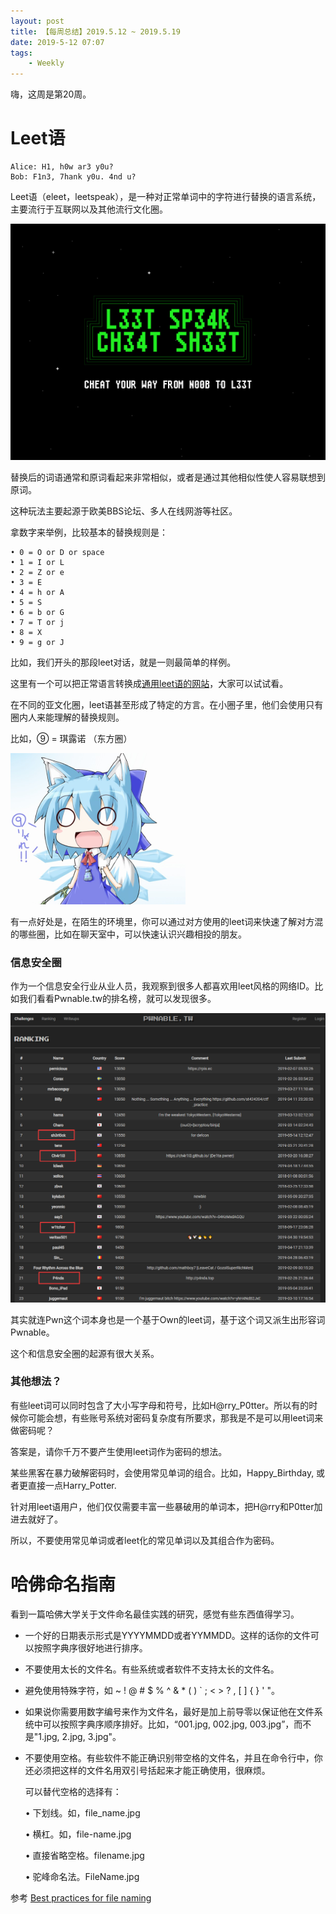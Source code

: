 ```yaml
---
layout: post
title: 【每周总结】2019.5.12 ~ 2019.5.19
date: 2019-5-12 07:07
tags:
    - Weekly
---
```


嗨，这周是第20周。

# Leet语

```
Alice: H1, h0w ar3 y0u?
Bob: F1n3, 7hank y0u. 4nd u?
```

Leet语（eleet，leetspeak），是一种对正常单词中的字符进行替换的语言系统，主要流行于互联网以及其他流行文化圈。

![leet](https://raw.githubusercontent.com/plusplus7/solutions/master/weekly/2019/miscs/week20/leet-speak.jpg)

替换后的词语通常和原词看起来非常相似，或者是通过其他相似性使人容易联想到原词。

这种玩法主要起源于欧美BBS论坛、多人在线网游等社区。

拿数字来举例，比较基本的替换规则是：

```
• 0 = O or D or space
• 1 = I or L
• 2 = Z or e
• 3 = E
• 4 = h or A
• 5 = S
• 6 = b or G
• 7 = T or j
• 8 = X
• 9 = g or J
```

比如，我们开头的那段leet对话，就是一则最简单的样例。

这里有一个可以把正常语言转换成[通用leet语的网站](http://1337.me)，大家可以试试看。

在不同的亚文化圈，leet语甚至形成了特定的方言。在小圈子里，他们会使用只有圈内人来能理解的替换规则。

比如，⑨ = 琪露诺 （东方圈）

![cirno](https://raw.githubusercontent.com/plusplus7/solutions/master/weekly/2019/miscs/week20/cirno.png)

有一点好处是，在陌生的环境里，你可以通过对方使用的leet词来快速了解对方混的哪些圈，比如在聊天室中，可以快速认识兴趣相投的朋友。

### 信息安全圈

作为一个信息安全行业从业人员，我观察到很多人都喜欢用leet风格的网络ID。比如我们看看Pwnable.tw的排名榜，就可以发现很多。

![pwnable](https://raw.githubusercontent.com/plusplus7/solutions/master/weekly/2019/miscs/week20/pwnable.png)

其实就连Pwn这个词本身也是一个基于Own的leet词，基于这个词又派生出形容词Pwnable。

这个和信息安全圈的起源有很大关系。

### 其他想法？

有些leet词可以同时包含了大小写字母和符号，比如H@rry_P0tter。所以有的时候你可能会想，有些账号系统对密码复杂度有所要求，那我是不是可以用leet词来做密码呢？

答案是，请你千万不要产生使用leet词作为密码的想法。

某些黑客在暴力破解密码时，会使用常见单词的组合。比如，Happy_Birthday, 或者更直接一点Harry_Potter.

针对用leet语用户，他们仅仅需要丰富一些暴破用的单词本，把H@rry和P0tter加进去就好了。

所以，不要使用常见单词或者leet化的常见单词以及其组合作为密码。


# 哈佛命名指南

看到一篇哈佛大学关于文件命名最佳实践的研究，感觉有些东西值得学习。

* 一个好的日期表示形式是YYYYMMDD或者YYMMDD。这样的话你的文件可以按照字典序很好地进行排序。
* 不要使用太长的文件名。有些系统或者软件不支持太长的文件名。
* 避免使用特殊字符，如  ~ ! @ # $ % ^ & * ( ) ` ; < > ? , [ ] { } ' "。
* 如果说你需要用数字编号来作为文件名，最好是加上前导零以保证他在文件系统中可以按照字典序顺序排好。比如，“001.jpg, 002.jpg, 003.jpg”，而不是"1.jpg, 2.jpg, 3.jpg"。
* 不要使用空格。有些软件不能正确识别带空格的文件名，并且在命令行中，你还必须把这样的文件名用双引号括起来才能正确使用，很麻烦。

	可以替代空格的选择有：

	• 下划线。如，file_name.jpg

	• 横杠。如，file-name.jpg

	• 直接省略空格。filename.jpg

	• 驼峰命名法。FileName.jpg

参考 [Best practices for file naming](https://library.stanford.edu/research/data-management-services/data-best-practices/best-practices-file-naming)